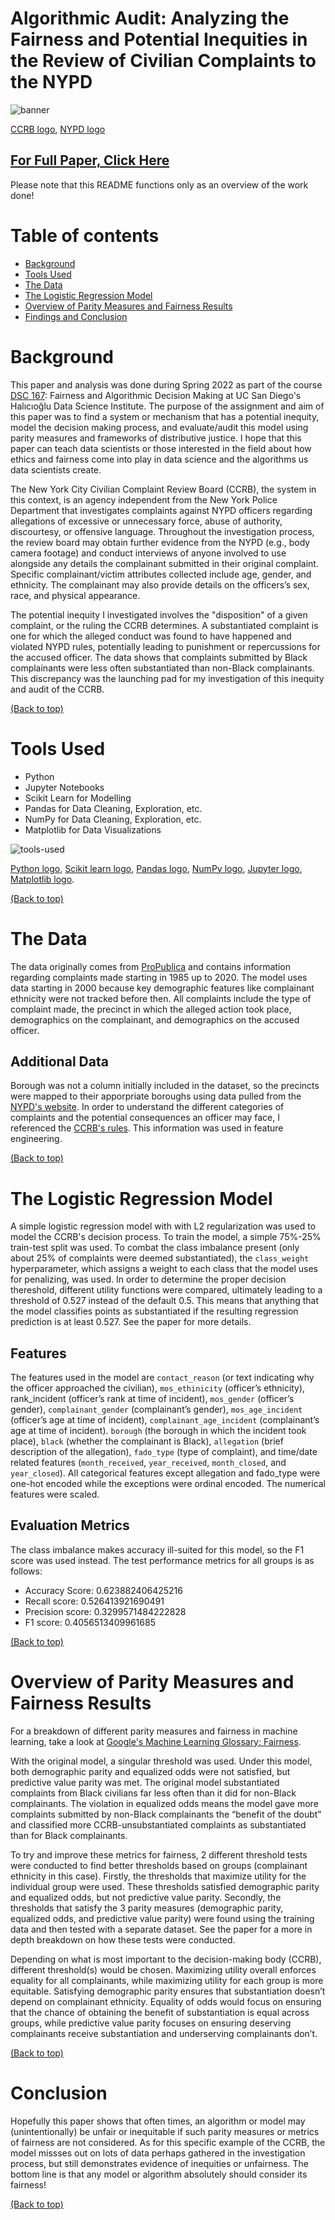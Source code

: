 # Algorithmic Audit: Analyzing the Fairness and Potential Inequities in the Review of Civilian Complaints to the NYPD

![banner](https://github.com/jacquelinekclee/algorithmic-audit-nyc-ccrb/blob/e6fe2eb9f6dbe7af249f0bac74fd1296b2e5d088/Screen%20Shot%202022-09-08%20at%205.37.33%20PM.png)

[CCRB logo](https://www1.nyc.gov/assets/ccrb/images/content/pages/board-members/image_missing.png), [NYPD logo](https://en.wikipedia.org/wiki/New_York_City_Police_Department)

## [For Full Paper, Click Here](https://github.com/jacquelinekclee/algorithmic-audit-nyc-ccrb/blob/aa536a7c4a71f71eaf114cd817be665e8a0b5252/paper2.pdf)
Please note that this README functions only as an overview of the work done!

# Table of contents

- [Background](#background)
- [Tools Used](#tools-used)
- [The Data](#the-data)
- [The Logistic Regression Model](#the-logistic-regression-model)
- [Overview of Parity Measures and Fairness Results](#overview-of-parity-measures-and-fairness-results)
- [Findings and Conclusion](#findings-and-conclusion)

# Background
This paper and analysis was done during Spring 2022 as part of the course [DSC 167](https://afraenkel.github.io/fairness-algo-decision/): Fairness and Algorithmic Decision Making at UC San Diego's Halıcıoğlu Data Science Institute. The purpose of the assignment and aim of this paper was to find a system or mechanism that has a potential inequity, model the decision making process, and evaluate/audit this model using parity measures and frameworks of distributive justice. I hope that this paper can teach data scientists or those interested in the field about how ethics and fairness come into play in data science and the algorithms us data scientists create. 

The New York City Civilian Complaint Review Board (CCRB), the system in this context, is an agency independent from the New York Police Department that investigates complaints against NYPD officers regarding allegations of excessive or unnecessary force, abuse of authority, discourtesy, or offensive language. Throughout the investigation process, the review board may obtain further evidence from the NYPD (e.g., body camera footage) and conduct interviews of anyone involved to use alongside any details the complainant submitted in their original complaint. Specific complainant/victim attributes collected include age, gender, and ethnicity. The complainant may also provide details on the officers’s sex, race, and physical appearance.

The potential inequity I investigated involves the "disposition" of a given complaint, or the ruling the CCRB determines. A substantiated complaint is one for which the alleged conduct was found to have happened and violated NYPD rules, potentially leading to punishment or repercussions for the accused officer. The data shows that complaints submitted by Black complainants were less often substantiated than non-Black complainants. This discrepancy was the launching pad for my investigation of this inequity and audit of the CCRB. 

[(Back to top)](#table-of-contents)

# Tools Used
- Python
- Jupyter Notebooks
- Scikit Learn for Modelling
- Pandas for Data Cleaning, Exploration, etc.
- NumPy for Data Cleaning, Exploration, etc.
- Matplotlib for Data Visualizations

![tools-used](https://github.com/jacquelinekclee/algorithmic-audit-nyc-ccrb/blob/3f42afbac03d36df9b95b891e16dedbd1255dd62/tools_used_pic.png)

[Python logo](https://logos-world.net/wp-content/uploads/2021/10/Python-Symbol.png), [Scikit learn logo](https://upload.wikimedia.org/wikipedia/commons/thumb/0/05/Scikit_learn_logo_small.svg/1200px-Scikit_learn_logo_small.svg.png), [Pandas logo](https://upload.wikimedia.org/wikipedia/commons/thumb/e/ed/Pandas_logo.svg/2560px-Pandas_logo.svg.png), [NumPy logo](https://upload.wikimedia.org/wikipedia/commons/thumb/3/31/NumPy_logo_2020.svg/1280px-NumPy_logo_2020.svg.png), [Jupyter logo](https://upload.wikimedia.org/wikipedia/commons/thumb/3/38/Jupyter_logo.svg/1200px-Jupyter_logo.svg.png), [Matplotlib logo](https://matplotlib.org/stable/_images/sphx_glr_logos2_003.png). 

[(Back to top)](#table-of-contents)

# The Data
The data originally comes from [ProPublica](https://www.propublica.org/datastore/dataset/civilian-complaints-against-new-york-city-police-officers) and contains information regarding complaints made starting in 1985 up to 2020. The model uses data starting in 2000 because key demographic features like complainant ethnicity were not tracked before then. All complaints include the type of complaint made, the precinct in which the alleged action took place, demographics on the complainant, and demographics on the accused officer. 

## Additional Data

Borough was not a column initially included in the dataset, so the precincts were mapped to their apporpriate boroughs using data pulled from the [NYPD's website](https://www1.nyc.gov/site/nypd/bureaus/patrol/precincts-landing.page). In order to understand the different categories of complaints and the potential consequences an officer may face, I referenced the [CCRB's rules](https://www1.nyc.gov/assets/ccrb/downloads/pdf/about_pdf/Title38-A_20210526.pdf). This information was used in feature engineering. 

[(Back to top)](#table-of-contents)

# The Logistic Regression Model

A simple logistic regression model with with L2 regularization was used to model the CCRB's decision process. To train the model, a simple 75%-25% train-test split was used. To combat the class imbalance present (only about 25% of complaints were deemed substantiated), the `class_weight` hyperparameter, which assigns a weight to each class that the model uses for penalizing, was used. In order to determine the proper decision thereshold, different utility functions were compared, ultimately leading to a threshold of 0.527 instead of the default 0.5. This means that anything that the model classifies points as substantiated if the resulting regression prediction is at least 0.527. See the paper for more details. 

## Features
The features used in the model are `contact_reason` (or text indicating why the officer approached the civilian), `mos_ethinicity` (officer’s ethnicity), rank_incident (officer’s rank at time of incident), `mos_gender` (officer’s gender), `complainant_gender` (complainant’s gender), `mos_age_incident` (officer’s age at time of incident), `complainant_age_incident` (complainant’s age at time of incident). `borough` (the borough in which the incident took place), `black` (whether the complainant is Black), `allegation` (brief description of the allegation), `fado_type` (type of complaint), and time/date related features (`month_received`, `year_received`, `month_closed`, and `year_closed`). All categorical features except allegation and fado_type were one-hot encoded while the exceptions were ordinal encoded. The numerical features were scaled. 

## Evaluation Metrics
The class imbalance makes accuracy ill-suited for this model, so the F1 score was used instead. The test performance metrics for all groups is as follows:
 - Accuracy Score: 0.623882406425216
 - Recall score: 0.526413921690491
 - Precision score: 0.3299571484222828
 - F1 score: 0.4056513409961685

[(Back to top)](#table-of-contents)

# Overview of Parity Measures and Fairness Results
For a breakdown of different parity measures and fairness in machine learning, take a look at [Google's Machine Learning Glossary: Fairness](https://developers.google.com/machine-learning/glossary/fairness).

With the original model, a singular threshold was used. Under this model, both demographic parity and equalized odds were not satisfied, but predictive value parity was met. The original model substantiated complaints from Black civilians far less often than it did for non-Black complainants. The violation in equalized odds means the model gave more complaints submitted by non-Black complainants the “benefit of the doubt” and classified more CCRB-unsubstantiated complaints as substantiated than for Black complainants.

To try and improve these metrics for fairness, 2 different threshold tests were conducted to find better thresholds based on groups (complainant ethnicity in this case). Firstly, the thresholds that maximize utility for the individual group were used. These thresholds satisfied demographic parity and equalized odds, but not predictive value parity. Secondly, the thresholds that satisfy the 3 parity measures (demographic parity, equalized odds, and predictive value parity) were found using the training data and then tested with a separate dataset. See the paper for a more in depth breakdown on how these tests were conducted.

Depending on what is most important to the decision-making body (CCRB), different threshold(s) would be chosen. Maximizing utility overall enforces equality for all complainants, while maximizing utility for each group is more equitable. Satisfying demographic parity ensures that substantiation doesn’t depend on complainant ethnicity. Equality of odds would focus on ensuring that the chance of obtaining the benefit of substantiation is equal across groups, while predictive value parity focuses on ensuring deserving complainants receive substantiation and underserving complainants don’t.

[(Back to top)](#table-of-contents)

# Conclusion
Hopefully this paper shows that often times, an algorithm or model may (unintentionally) be unfair or inequitable if such parity measures or metrics of fairness are not considered. As for this specific example of the CCRB, the model missses out on lots of data perhaps gathered in the investigation process, but still demonstrates evidence of inequities or unfairness. The bottom line is that any model or algorithm absolutely should consider its fairness! 

[(Back to top)](#table-of-contents)

